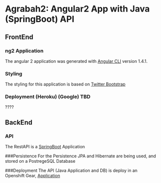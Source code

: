 # Agrabah2: Angular2 App with Java (SpringBoot) API

## FrontEnd
### ng2 Application
The angular 2 application was generated with [Angular CLI](https://github.com/angular/angular-cli) version 1.4.1.

### Styling

The styling for this application is based on [Twitter Bootstrap](https://getbootstrap.com)

### Deployment (Heroku) (Google) TBD

????

## BackEnd
### API 
The RestAPI is a [SpringBoot](https://spring.io/) Application

###Persistence
For the Persistence JPA and Hibernate are being used, and stored on a PostregeSQL Database

###Deployment
The API (Java Application and DB) is deploy in an Openshift Gear, [Application](http://agrabah2-pallares.rhcloud.com/)
